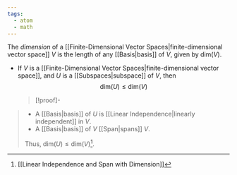 ```yaml
---
tags:
  - atom
  - math
---
```

The *dimension* of a [[Finite-Dimensional Vector Spaces|finite-dimensional vector space]] $V$ is the length of any [[Basis|basis]] of $V$, given by $\text{dim}(V)$.
- If $V$ is a [[Finite-Dimensional Vector Spaces|finite-dimensional vector space]], and $U$ is a [[Subspaces|subspace]] of $V$, then
  $$\text{dim}(U) \le \text{dim}(V)$$
  > [!proof]-
> - A [[Basis|basis]] of $U$ is [[Linear Independence|linearly independent]] in $V$.
> - A [[Basis|basis]] of $V$ [[Span|spans]] $V$.
> 
> Thus, $\text{dim}(U) \le \text{dim}(V)$[^1].

[^1]: [[Linear Independence and Span with Dimension]]